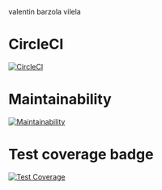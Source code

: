 valentin barzola vilela

# CircleCI
[![CircleCI](https://dl.circleci.com/status-badge/img/gh/um-computacion-tm/first-circleci-VbarzolaEdu/tree/main.svg?style=svg)](https://dl.circleci.com/status-badge/redirect/gh/um-computacion-tm/first-circleci-VbarzolaEdu/tree/main)

# Maintainability
[![Maintainability](https://api.codeclimate.com/v1/badges/82b087a186ad2514c2ef/maintainability)](https://codeclimate.com/github/um-computacion-tm/first-circleci-VbarzolaEdu/maintainability)

# Test coverage badge
[![Test Coverage](https://api.codeclimate.com/v1/badges/82b087a186ad2514c2ef/test_coverage)](https://codeclimate.com/github/um-computacion-tm/first-circleci-VbarzolaEdu/test_coverage) 